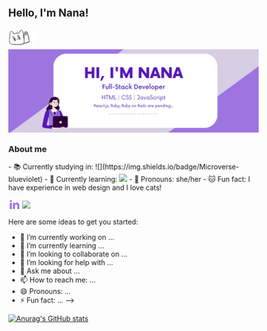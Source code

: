 <h2> Hello, I'm Nana!</h2><img src="/img/hi.gif" width="50" height="40">

<img align="center" src="/img/main-picture.png">

<h3>About me</h3>
- 📚 Currently studying in: ![](https://img.shields.io/badge/Microverse-blueviolet)
- 📖 Currently learning: <img src="https://img.icons8.com/nolan/40/javascript.png"/>
- 🤝 Pronouns: she/her
- 🐱 Fun fact: I have experience in web design and I love cats!


<a href="https://www.linkedin.com/in/arina-rodina-144612219/?locale=en_US"><img align="center" src="/img/linkedin-fill.png"></a>
<a href="https://twitter.com/rdnrn_nana"><img align="center" src="/img/twitter-fill.png.png"></a>







Here are some ideas to get you started:

- 🔭 I’m currently working on ...
- 🌱 I’m currently learning ...
- 👯 I’m looking to collaborate on ...
- 🤔 I’m looking for help with ...
- 💬 Ask me about ...
- 📫 How to reach me: ...
- 😄 Pronouns: ...
- ⚡ Fun fact: ...
-->

[![Anurag's GitHub stats](https://github-readme-stats.vercel.app/api?username=rdnrn&hide=issues,contribs&theme=buefy)](https://github.com/anuraghazra/github-readme-stats)
